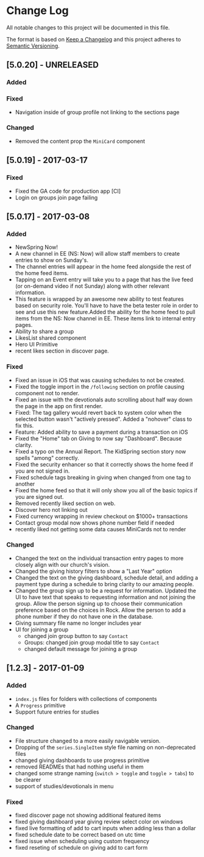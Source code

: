 # Change Log
All notable changes to this project will be documented in this file.

The format is based on [Keep a Changelog](http://keepachangelog.com/)
and this project adheres to [Semantic Versioning](http://semver.org/).

## [5.0.20] - UNRELEASED
### Added

### Fixed
- Navigation inside of group profile not linking to the sections page

### Changed
- Removed the content prop the `MiniCard` component

## [5.0.19] - 2017-03-17
### Fixed
- Fixed the GA code for production app [CI]
- Login on groups join page failing

## [5.0.17] - 2017-03-08
### Added
- NewSpring Now!
- A new channel in EE (NS: Now) will allow staff members to create entries to show on Sunday's.
- The channel entries will appear in the home feed alongside the rest of the home feed items.
- Tapping on an Event entry will take you to a page that has the live feed (or on-demand video if not Sunday) along with other relevant information.
- This feature is wrapped by an awesome new ability to test features based on security role. You'll have to have the beta tester role in order to see and use this new feature.Added the ability for the home feed to pull items from the NS: Now channel in EE. These items link to internal entry pages.
- Ability to share a group
- LikesList shared component
- Hero UI Primitive
- recent likes section in discover page.

### Fixed
- Fixed an issue in iOS that was causing schedules to not be created.
- Fixed the toggle import in the `/following` section on profile causing component not to render.
- Fixed an issue with the devotionals auto scrolling about half way down the page in the app on first render.
- Fixed: The tag gallery would revert back to system color when the selected button wasn't "actively pressed". Added a "nohover" class to fix this.
- Feature: Added ability to save a payment during a transaction on iOS
- Fixed the "Home" tab on Giving to now say "Dashboard". Because clarity.
- Fixed a typo on the Annual Report. The KidSpring section story now spells "among" correctly.
- Fixed the security enhancer so that it correctly shows the home feed if you are not signed in.
- Fixed schedule tags breaking in giving when changed from one tag to another
- Fixed the home feed so that it will only show you all of the basic topics if you are signed out.
- Removed recently liked section on web.
- Discover hero not linking out
- Fixed currency wrapping in review checkout on $1000+ transactions
- Contact group modal now shows phone number field if needed
- recently liked not getting some data causes MiniCards not to render

### Changed
- Changed the text on the individual transaction entry pages to more closely align with our church's vision.
- Changed the giving history filters to show a "Last Year" option
- Changed the text on the giving dashboard, schedule detail, and adding a payment type during a schedule to bring clarity to our amazing people.
- Changed the group sign up to be a request for information. Updated the UI to have text that speaks to requesting information and not joining the group. Allow the person signing up to choose their communication preference based on the choices in Rock. Allow the person to add a phone number if they do not have one in the database.
- Giving summary file name no longer includes year
- UI for joining a group
  - changed join group button to say `Contact`
  - Groups: changed join group modal title to say `Contact`
  - changed default message for joining a group

## [1.2.3] - 2017-01-09
### Added
- `index.js` files for folders with collections of components
- A `Progress` primitive
- Support future entries for studies

### Changed
- File structure changed to a more easily navigable version.
- Dropping of the `series.SingleItem` style file naming on non-deprecated files
- changed giving dashboards to use progress primitive
- removed READMEs that had nothing useful in them
- changed some strange naming (`switch > toggle` and `toggle > tabs`) to be clearer
- support of studies/devotionals in menu

### Fixed
- fixed discover page not showing additional featured items
- fixed giving dashboard year giving review select color on windows
- fixed live formatting of add to cart inputs when adding less than a dollar
- fixed schedule date to be correct based on utc time
- fixed issue when scheduling using custom frequency
- fixed reseting of schedule on giving add to cart form
